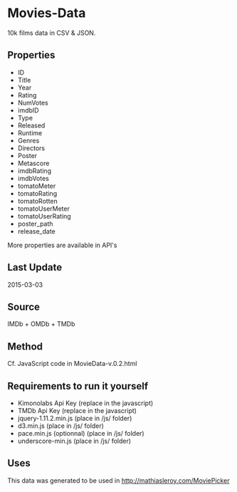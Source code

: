# Movies-Data
10k films data in CSV & JSON.

## Properties
- ID
- Title
- Year
- Rating
- NumVotes
- imdbID
- Type
- Released
- Runtime
- Genres
- Directors
- Poster
- Metascore
- imdbRating
- imdbVotes
- tomatoMeter
- tomatoRating
- tomatoRotten
- tomatoUserMeter
- tomatoUserRating
- poster_path
- release_date

More properties are available in API's

## Last Update
2015-03-03

## Source
IMDb + OMDb + TMDb

## Method
Cf. JavaScript code in MovieData-v.0.2.html

## Requirements to run it yourself

- Kimonolabs Api Key (replace in the javascript)
- TMDb Api Key (replace in the javascript)
- jquery-1.11.2.min.js (place in /js/ folder)
- d3.min.js (place in /js/ folder)
- pace.min.js (optionnal) (place in /js/ folder)
- underscore-min.js (place in /js/ folder)

## Uses
This data was generated to be used in http://mathiasleroy.com/MoviePicker
